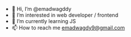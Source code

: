 - 👋 Hi, I’m @emadwagddy
- 👀 I’m interested in web developer / frontend
- 🌱 I’m currently learning JS
- 📫 How to reach me emadwagdy9@gmail.com

<!---
emadwagddy/emadwagddy is a ✨ special ✨ repository because its `README.md` (this file) appears on your GitHub profile.
You can click the Preview link to take a look at your changes.
--->
